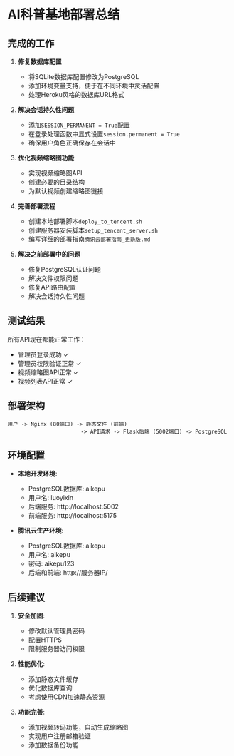 # AI科普基地部署总结

## 完成的工作

1. **修复数据库配置**
   - 将SQLite数据库配置修改为PostgreSQL
   - 添加环境变量支持，便于在不同环境中灵活配置
   - 处理Heroku风格的数据库URL格式

2. **解决会话持久性问题**
   - 添加`SESSION_PERMANENT = True`配置
   - 在登录处理函数中显式设置`session.permanent = True`
   - 确保用户角色正确保存在会话中

3. **优化视频缩略图功能**
   - 实现视频缩略图API
   - 创建必要的目录结构
   - 为默认视频创建缩略图链接

4. **完善部署流程**
   - 创建本地部署脚本`deploy_to_tencent.sh`
   - 创建服务器安装脚本`setup_tencent_server.sh`
   - 编写详细的部署指南`腾讯云部署指南_更新版.md`

5. **解决之前部署中的问题**
   - 修复PostgreSQL认证问题
   - 解决文件权限问题
   - 修复API路由配置
   - 解决会话持久性问题

## 测试结果

所有API现在都能正常工作：
- 管理员登录成功 ✓
- 管理员权限验证正常 ✓
- 视频缩略图API正常 ✓
- 视频列表API正常 ✓

## 部署架构

```
用户 -> Nginx (80端口) -> 静态文件 (前端)
                       -> API请求 -> Flask后端 (5002端口) -> PostgreSQL
```

## 环境配置

- **本地开发环境**:
  - PostgreSQL数据库: aikepu
  - 用户名: luoyixin
  - 后端服务: http://localhost:5002
  - 前端服务: http://localhost:5175

- **腾讯云生产环境**:
  - PostgreSQL数据库: aikepu
  - 用户名: aikepu
  - 密码: aikepu123
  - 后端和前端: http://服务器IP/

## 后续建议

1. **安全加固**:
   - 修改默认管理员密码
   - 配置HTTPS
   - 限制服务器访问权限

2. **性能优化**:
   - 添加静态文件缓存
   - 优化数据库查询
   - 考虑使用CDN加速静态资源

3. **功能完善**:
   - 添加视频转码功能，自动生成缩略图
   - 实现用户注册邮箱验证
   - 添加数据备份功能
